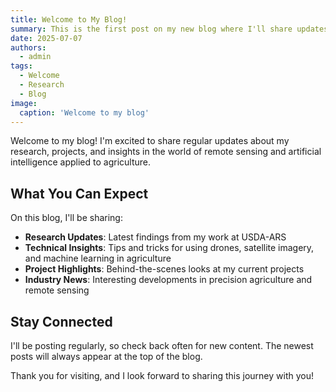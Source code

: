 ```yaml
---
title: Welcome to My Blog!
summary: This is the first post on my new blog where I'll share updates about my research and work.
date: 2025-07-07
authors:
  - admin
tags:
  - Welcome
  - Research
  - Blog
image:
  caption: 'Welcome to my blog'
---
```


Welcome to my blog! I'm excited to share regular updates about my research, projects, and insights in the world of remote sensing and artificial intelligence applied to agriculture.

## What You Can Expect

On this blog, I'll be sharing:

- **Research Updates**: Latest findings from my work at USDA-ARS
- **Technical Insights**: Tips and tricks for using drones, satellite imagery, and machine learning in agriculture
- **Project Highlights**: Behind-the-scenes looks at my current projects
- **Industry News**: Interesting developments in precision agriculture and remote sensing

## Stay Connected

I'll be posting regularly, so check back often for new content. The newest posts will always appear at the top of the blog.

Thank you for visiting, and I look forward to sharing this journey with you!
